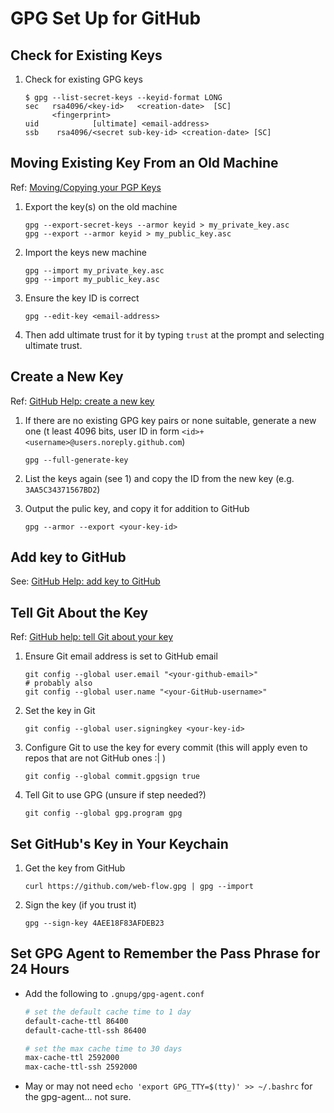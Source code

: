 # GPG Set Up for GitHub

## Check for Existing Keys

1. Check for existing GPG keys

    ```console
    $ gpg --list-secret-keys --keyid-format LONG
    sec   rsa4096/<key-id>   <creation-date>  [SC]
          <fingerprint>
    uid            [ultimate] <email-address>
    ssb    rsa4096/<secret sub-key-id> <creation-date> [SC]
    ```

## Moving Existing Key From an Old Machine

Ref: [Moving/Copying your PGP Keys][move-keys]

1. Export the key(s) on the old machine

    ```console
    gpg --export-secret-keys --armor keyid > my_private_key.asc
    gpg --export --armor keyid > my_public_key.asc
    ```

2. Import the keys new machine

    ```console
    gpg --import my_private_key.asc
    gpg --import my_public_key.asc
    ```

3. Ensure the key ID is correct

    ```console
    gpg --edit-key <email-address>
    ```

4. Then add ultimate trust for it by typing `trust` at the prompt and selecting ultimate trust.

## Create a New Key

Ref: [GitHub Help: create a new key][create-key]

1. If there are no existing GPG key pairs or none suitable, generate a new one (t least 4096 bits, user ID in form `<id>+<username>@users.noreply.github.com`)

    ```console
    gpg --full-generate-key
    ```

2. List the keys again (see 1) and copy the ID from the new key (e.g. `3AA5C34371567BD2`)
3. Output the pulic key, and copy it for addition to GitHub

    ```console
    gpg --armor --export <your-key-id>
    ```

## Add key to GitHub

See: [GitHub Help: add key to GitHub][add-to-github]

## Tell Git About the Key

Ref: [GitHub help: tell Git about your key][add-to-git]

1. Ensure Git email address is set to GitHub email

    ```console
    git config --global user.email "<your-github-email>"
    # probably also
    git config --global user.name "<your-GitHub-username>"
    ```

2. Set the key in Git

    ```console
    git config --global user.signingkey <your-key-id>
    ```

3. Configure Git to use the key for every commit (this will apply even to repos that are not GitHub ones :| )

    ```console
    git config --global commit.gpgsign true
    ```

4. Tell Git to use GPG (unsure if step needed?)

    ```console
    git config --global gpg.program gpg
    ```

## Set GitHub's Key in Your Keychain

1. Get the key from GitHub

    ```console
    curl https://github.com/web-flow.gpg | gpg --import
    ```

2. Sign the key (if you trust it)

    ```console
    gpg --sign-key 4AEE18F83AFDEB23
    ```

## Set GPG Agent to Remember the Pass Phrase for 24 Hours

- Add the following to `.gnupg/gpg-agent.conf`

    ```bash
    # set the default cache time to 1 day
    default-cache-ttl 86400
    default-cache-ttl-ssh 86400

    # set the max cache time to 30 days
    max-cache-ttl 2592000
    max-cache-ttl-ssh 2592000
    ```

- May or may not need `echo 'export GPG_TTY=$(tty)' >> ~/.bashrc` for the gpg-agent... not sure.

[move-keys]: https://www.phildev.net/pgp/gpg_moving_keys.html
[create-key]: https://help.github.com/en/github/authenticating-to-github/generating-a-new-gpg-key
[add-to-github]: https://help.github.com/en/github/authenticating-to-github/adding-a-new-gpg-key-to-your-github-account
[add-to-git]: https://help.github.com/en/github/authenticating-to-github/telling-git-about-your-signing-key
